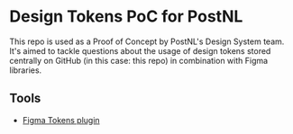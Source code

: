 # Design Tokens PoC for PostNL
This repo is used as a Proof of Concept by PostNL's Design System team.
It's aimed to tackle questions about the usage of design tokens stored centrally on GitHub (in this case: this repo) in combination with Figma libraries.

## Tools
- [Figma Tokens plugin](https://www.jansix.at/resources/figma-tokens)
